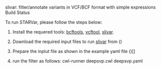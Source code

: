 slivar: filter/annotate variants in VCF/BCF format with simple expressions Build Status

To run STARVar, please follow the steps below:

1. Install the requered tools: [bcftools](https://samtools.github.io/bcftools/howtos/index.html), [vcftool](http://vcftools.sourceforge.net/), [slivar](https://github.com/brentp/slivar).

2. Download the required input files to run [slivar](https://github.com/brentp/slivar) from ()

3. Prepare the inplut file as shown in the example yaml file ()[] 

4. run the filter as follows:
	cwl-runner deepsvp.cwl deepsvp.yaml 
